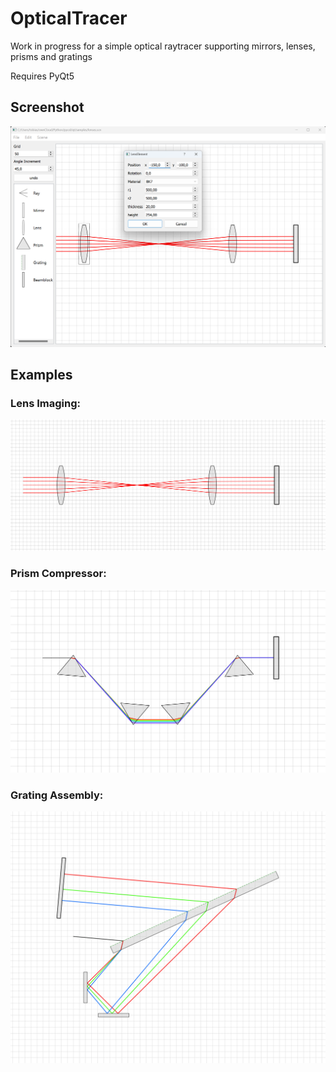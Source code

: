 # OpticalTracer
Work in progress for a simple optical raytracer supporting mirrors, lenses, prisms and gratings

Requires PyQt5
## Screenshot
![Screenshot](./samples/screenshot.png)

## Examples
### Lens Imaging:
![Lens Imaging](./samples/lenses.svg)
### Prism Compressor:
![Sample Prism](./samples/prism.svg)
### Grating Assembly:
![Grating Assembly](./samples/trans_grating_1739.svg)
